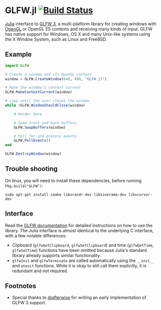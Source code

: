 GLFW.jl  [![Build Status][status]][travis]
=======

[Julia][julia] interface to [GLFW 3][glfw], a multi-platform library for creating windows with [OpenGL][opengl] or OpenGL ES contexts and receiving many kinds of input. GLFW has native support for Windows, OS X and many Unix-like systems using the X Window System, such as Linux and FreeBSD.

[julia]:  http://julialang.org/
[glfw]:   http://www.glfw.org/
[opengl]: https://wikipedia.org/wiki/OpenGL

[travis]: https://travis-ci.org/JuliaGL/GLFW.jl
[status]: https://travis-ci.org/JuliaGL/GLFW.jl.svg?branch=master


Example
-------

```julia
import GLFW

# Create a window and its OpenGL context
window = GLFW.CreateWindow(640, 480, "GLFW.jl")

# Make the window's context current
GLFW.MakeContextCurrent(window)

# Loop until the user closes the window
while !GLFW.WindowShouldClose(window)

	# Render here

	# Swap front and back buffers
	GLFW.SwapBuffers(window)

	# Poll for and process events
	GLFW.PollEvents()
end

GLFW.DestroyWindow(window)
```

Trouble shooting
---------
On linux, you will need to install these dependencies, before running `Pkg.build("GLFW")`:

`sudo apt-get install cmake libxrandr-dev libxinerama-dev libxcursor-dev`

Interface
---------

Read the [GLFW documentation][docs] for detailed instructions on how to use the library. The Julia interface is almost identical to the underlying C interface, with a few notable differences:

* Clipboard (`glfwGetClipboard`, `glfwSetClipboard`) and time (`glfwGetTime`, `glfwSetTime`) functions have been omitted because Julia's standard library already supports similar functionality.
* `glfwInit` and `glfwTerminate` are called automatically using the `__init__` and `atexit` functions. While it is okay to still call them explicitly, it is redundant and not required.

[docs]: http://www.glfw.org/docs/latest/


Footnotes
---------
* Special thanks to [@afterwise](https://github.com/afterwise) for writing an early implementation of GLFW 3 support.


